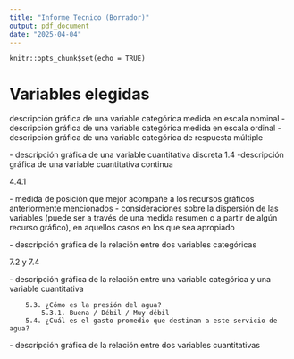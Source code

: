 ```yaml
---
title: "Informe Tecnico (Borrador)"
output: pdf_document
date: "2025-04-04"
---
```


```{r setup, include=FALSE}
knitr::opts_chunk$set(echo = TRUE)
```
# Variables elegidas
 descripción gráfica de una variable categórica medida en escala nominal
-​ descripción gráfica de una variable categórica medida en escala ordinal
-​ descripción gráfica de una variable categórica de respuesta múltiple

-​ descripción gráfica de una variable cuantitativa discreta
1.4
-​ descripción gráfica de una variable cuantitativa continua

4.4.1

-​ medida de posición que mejor acompañe a los recursos gráficos
anteriormente mencionados
-​ consideraciones sobre la dispersión de las variables (puede ser a través de
una medida resumen o a partir de algún recurso gráfico), en aquellos casos
en los que sea apropiado

-​ descripción gráfica de la relación entre dos variables categóricas

 7.2 y 7.4

-​ descripción gráfica de la relación entre una variable categórica y una variable
cuantitativa

        5.3. ¿Cómo es la presión del agua?
            5.3.1. Buena / Débil / Muy débil
        5.4. ¿Cuál es el gasto promedio que destinan a este servicio de agua?

-​ descripción gráfica de la relación entre dos variables cuantitativas



